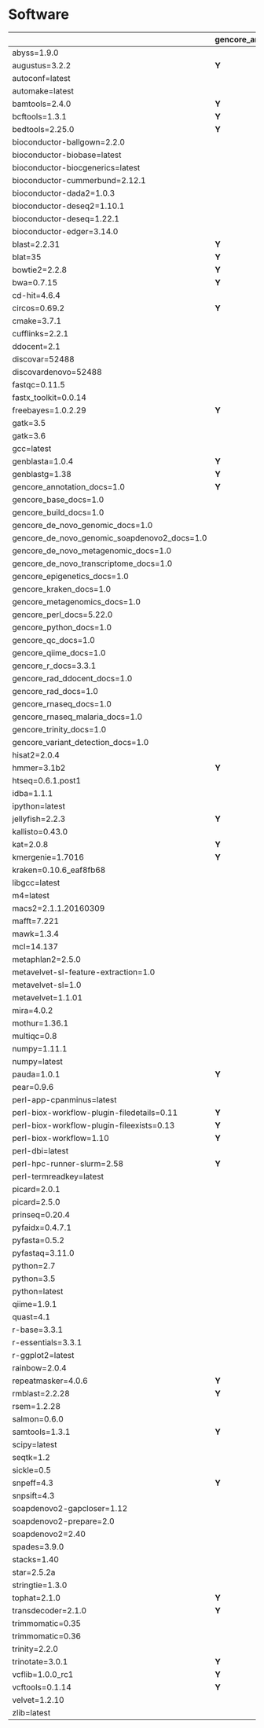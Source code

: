 # Software

| | gencore_annotation_1.0 | gencore_base_1.0 | gencore_build_1.0 | gencore_de_novo_genomic_1.0 | gencore_de_novo_genomic_soapdenovo2_1.0 | gencore_de_novo_metagenomic_1.0 | gencore_de_novo_transcriptome_1.0 | gencore_epigenetics_1.0 | gencore_evonet_1.0 | gencore_kraken_1.0 | gencore_metagenomics_1.0 | gencore_perl_5.22.0 | gencore_python_1.0 | gencore_qc_1.0 | gencore_qiime_1.0 | gencore_r_3.3.1 | gencore_rad_1.0 | gencore_rad_ddocent_1.0 | gencore_rnaseq_1.0 | gencore_rnaseq_malaria_1.0 | gencore_test_1.0 | gencore_trinity_1.0 | gencore_variant_detection_1.0 |
| --- | --- | --- | --- | --- | --- | --- | --- | --- | --- | --- | --- | --- | --- | --- | --- | --- | --- | --- | --- | --- | --- | --- | ---  |
| abyss=1.9.0 | | | | **Y** | | | | | | | | | | | | | | | | | | | |
| augustus=3.2.2 | **Y** | | | **Y** | | **Y** | **Y** | | | | **Y** | | | | | | | | | | | | |
| autoconf=latest | | | **Y** | | | | | | | | | | | | | | | | | | | | |
| automake=latest | | | **Y** | | | | | | | | | | | | | | | | | | | | |
| bamtools=2.4.0 | **Y** | | | **Y** | | **Y** | **Y** | **Y** | | | **Y** | | | | | | **Y** | | **Y** | **Y** | | | **Y** |
| bcftools=1.3.1 | **Y** | | | **Y** | | **Y** | **Y** | **Y** | | | **Y** | | | | | | **Y** | | **Y** | **Y** | | | **Y** |
| bedtools=2.25.0 | **Y** | | | **Y** | | **Y** | **Y** | **Y** | | | **Y** | | | | | | **Y** | | **Y** | **Y** | | | **Y** |
| bioconductor-ballgown=2.2.0 | | | | | | | | | | | | | | | | | | | **Y** | | | | |
| bioconductor-biobase=latest | | | | | | | | | | | | | | | | **Y** | | | | | | | **Y** |
| bioconductor-biocgenerics=latest | | **Y** | | | | | | | | | | | | | | | | | | | | | |
| bioconductor-cummerbund=2.12.1 | | | | | | | | | | | | | | | | | | | **Y** | **Y** | | | |
| bioconductor-dada2=1.0.3 | | | | | | | | | | | **Y** | | | | | | | | | | | | |
| bioconductor-deseq2=1.10.1 | | | | | | | **Y** | | | | | | | | | | | | **Y** | **Y** | | | |
| bioconductor-deseq=1.22.1 | | | | | | | **Y** | | | | | | | | | | | | **Y** | **Y** | | | |
| bioconductor-edger=3.14.0 | | | | | | | **Y** | | | | | | | | | | | | **Y** | **Y** | | | |
| blast=2.2.31 | **Y** | | | **Y** | | **Y** | **Y** | | | | **Y** | | | | | | **Y** | | | | | | **Y** |
| blat=35 | **Y** | | | **Y** | | **Y** | **Y** | | | | **Y** | | | | | | **Y** | | **Y** | **Y** | | | **Y** |
| bowtie2=2.2.8 | **Y** | | | **Y** | | **Y** | **Y** | **Y** | | | **Y** | | | | | | **Y** | | **Y** | **Y** | | | **Y** |
| bwa=0.7.15 | **Y** | | | **Y** | | **Y** | **Y** | **Y** | | | **Y** | | | | | | | | | | | | **Y** |
| cd-hit=4.6.4 | | | | | | | | | | | **Y** | | | | | | **Y** | | | | | | |
| circos=0.69.2 | **Y** | | | **Y** | | **Y** | **Y** | | | | | | | | | | | | | | | | **Y** |
| cmake=3.7.1 | | | **Y** | | | | | | | | | | | | | | | | | | | | |
| cufflinks=2.2.1 | | | | | | | **Y** | | | | | | | | | | | | **Y** | **Y** | | | **Y** |
| ddocent=2.1 | | | | | | | | | | | | | | | | | | **Y** | | | | | |
| discovar=52488 | | | | **Y** | | | | | | | | | | | | | | | | | | | **Y** |
| discovardenovo=52488 | | | | **Y** | | | | | | | | | | | | | | | | | | | **Y** |
| fastqc=0.11.5 | | | | | | | | | | | | | | **Y** | | | | | **Y** | | | | |
| fastx_toolkit=0.0.14 | | | | | | | | | | | | | | **Y** | | | | | | | | | |
| freebayes=1.0.2.29 | **Y** | | | **Y** | | | | | | | | | | | | | **Y** | | | | | | **Y** |
| gatk=3.5 | | | | | | | | | | | | | | | | | | | | **Y** | | | **Y** |
| gatk=3.6 | | | | **Y** | | | | | | | | | | | | | | | **Y** | | | | |
| gcc=latest | | | **Y** | | | | | | | | | | | | | | | | | | | | |
| genblasta=1.0.4 | **Y** | | | **Y** | | | | | | | | | | | | | | | | | | | |
| genblastg=1.38 | **Y** | | | **Y** | | | | | | | | | | | | | | | | | | | |
| gencore_annotation_docs=1.0 | **Y** | | | | | | | | | | | | | | | | | | | | | | |
| gencore_base_docs=1.0 | | **Y** | | | | | | | | | | | | | | | | | | | **Y** | | |
| gencore_build_docs=1.0 | | | **Y** | | | | | | | | | | | | | | | | | | | | |
| gencore_de_novo_genomic_docs=1.0 | | | | **Y** | | | | | | | | | | | | | | | | | | | |
| gencore_de_novo_genomic_soapdenovo2_docs=1.0 | | | | | **Y** | | | | | | | | | | | | | | | | | | |
| gencore_de_novo_metagenomic_docs=1.0 | | | | | | **Y** | | | | | | | | | | | | | | | | | |
| gencore_de_novo_transcriptome_docs=1.0 | | | | | | | **Y** | | | | | | | | | | | | | | | | |
| gencore_epigenetics_docs=1.0 | | | | | | | | **Y** | | | | | | | | | | | | | | | |
| gencore_kraken_docs=1.0 | | | | | | | | | | **Y** | | | | | | | | | | | | | |
| gencore_metagenomics_docs=1.0 | | | | | | | | | | | **Y** | | | | | | | | | | | | |
| gencore_perl_docs=5.22.0 | | | | | | | | | | | | **Y** | | | | | | | | | | | |
| gencore_python_docs=1.0 | | | | | | | | | | | | | **Y** | | | | | | | | | | |
| gencore_qc_docs=1.0 | | | | | | | | | | | | | | **Y** | | | | | | | | | |
| gencore_qiime_docs=1.0 | | | | | | | | | | | | | | | **Y** | | | | | | | | |
| gencore_r_docs=3.3.1 | | | | | | | | | | | | | | | | **Y** | | | | | | | |
| gencore_rad_ddocent_docs=1.0 | | | | | | | | | | | | | | | | | | **Y** | | | | | |
| gencore_rad_docs=1.0 | | | | | | | | | | | | | | | | | **Y** | | | | | | |
| gencore_rnaseq_docs=1.0 | | | | | | | | | | | | | | | | | | | **Y** | | | | |
| gencore_rnaseq_malaria_docs=1.0 | | | | | | | | | | | | | | | | | | | | **Y** | | | |
| gencore_trinity_docs=1.0 | | | | | | | | | | | | | | | | | | | | | | **Y** | |
| gencore_variant_detection_docs=1.0 | | | | | | | | | | | | | | | | | | | | | | | **Y** |
| hisat2=2.0.4 | | | | | | | | | | | | | | | | | | | **Y** | | | | |
| hmmer=3.1b2 | **Y** | | | **Y** | | **Y** | **Y** | | | | **Y** | | | | | | | | | | | | |
| htseq=0.6.1.post1 | | | | | | | **Y** | | | | | | | | | | | | **Y** | **Y** | | | |
| idba=1.1.1 | | | | **Y** | | | | | | | | | | | | | | | | | | | |
| ipython=latest | | | | | | | | | | | | | **Y** | | | | | | | | | | |
| jellyfish=2.2.3 | **Y** | | | **Y** | | | | | | | | | | | | | | | | | | | |
| kallisto=0.43.0 | | | | | | | | | | | | | | | | | | | **Y** | **Y** | | | |
| kat=2.0.8 | **Y** | | | | | | | | | | | | | | | | | | | | | | |
| kmergenie=1.7016 | **Y** | | | **Y** | | | | | | | | | | | | | | | | | | | |
| kraken=0.10.6_eaf8fb68 | | | | | | | | | | **Y** | | | | | | | | | | | | | |
| libgcc=latest | | | **Y** | | | | | | | | | | | | | | | | | | | | |
| m4=latest | | | **Y** | | | | | | | | | | | | | | | | | | | | |
| macs2=2.1.1.20160309 | | | | | | | | **Y** | | | | | | | | | | | | | | | |
| mafft=7.221 | | | | | | | | | **Y** | | | | | | | | | | | | | | |
| mawk=1.3.4 | | | | | | **Y** | | | | | **Y** | | | | | | | | | | | | |
| mcl=14.137 | | | | | | | | | **Y** | | | | | | | | | | | | | | |
| metaphlan2=2.5.0 | | | | | | **Y** | | | | | | | | | | | | | | | | | |
| metavelvet-sl-feature-extraction=1.0 | | | | | | **Y** | | | | | | | | | | | | | | | | | |
| metavelvet-sl=1.0 | | | | | | **Y** | | | | | | | | | | | | | | | | | |
| metavelvet=1.1.01 | | | | | | **Y** | | | | | | | | | | | | | | | | | |
| mira=4.0.2 | | | | **Y** | | | | | | | | | | | | | | | | | | | |
| mothur=1.36.1 | | | | | | **Y** | | | | | **Y** | | | | | | | | | | | | |
| multiqc=0.8 | | | | | | | | | | | | | | **Y** | | | | | | | | | |
| numpy=1.11.1 | | | | | | | | **Y** | | | | | | | | | | | | | | | |
| numpy=latest | | | | | | | | | | | | | **Y** | | | | | | | | | | |
| pauda=1.0.1 | **Y** | | | | | | | | | | | | | | | | | | | | | | |
| pear=0.9.6 | | | | **Y** | | **Y** | **Y** | | | | **Y** | | | | | | | | | | | | **Y** |
| perl-app-cpanminus=latest | | **Y** | **Y** | | | | | | | | | **Y** | | | | | | | | | | | |
| perl-biox-workflow-plugin-filedetails=0.11 | **Y** | **Y** | **Y** | **Y** | **Y** | **Y** | **Y** | **Y** | **Y** | | | | | **Y** | | | **Y** | **Y** | **Y** | **Y** | | **Y** | **Y** |
| perl-biox-workflow-plugin-fileexists=0.13 | **Y** | **Y** | **Y** | **Y** | **Y** | **Y** | **Y** | **Y** | **Y** | | **Y** | | | **Y** | **Y** | | **Y** | **Y** | **Y** | **Y** | | **Y** | **Y** |
| perl-biox-workflow=1.10 | **Y** | **Y** | **Y** | **Y** | **Y** | **Y** | **Y** | **Y** | **Y** | | **Y** | | | **Y** | **Y** | | **Y** | **Y** | **Y** | **Y** | | **Y** | **Y** |
| perl-dbi=latest | | | | | | | | | | | | **Y** | | | | | | | | | | | |
| perl-hpc-runner-slurm=2.58 | **Y** | **Y** | **Y** | **Y** | **Y** | **Y** | **Y** | **Y** | **Y** | | **Y** | | | **Y** | **Y** | | **Y** | **Y** | **Y** | **Y** | | **Y** | **Y** |
| perl-termreadkey=latest | | | | | | | | | | | | **Y** | | | | | | | | | | | |
| picard=2.0.1 | | | | | | | | | | | | | | | | | | | | **Y** | | | |
| picard=2.5.0 | | | | **Y** | | **Y** | **Y** | | | | | | | | | | | | **Y** | | | | **Y** |
| prinseq=0.20.4 | | | | **Y** | | **Y** | **Y** | | | | | | | | | | | | **Y** | **Y** | | | **Y** |
| pyfaidx=0.4.7.1 | | | | | | | | | | | | | | **Y** | | | | | | | | | |
| pyfasta=0.5.2 | | | | | | | | | | | | | | **Y** | | | | | | | | | |
| pyfastaq=3.11.0 | | | | | | | | | | | | | | **Y** | | | | | | | | | |
| python=2.7 | | | | | | | | **Y** | | | | | | | | | | | | | | | |
| python=3.5 | | | | | | | | | | | | | | **Y** | | | | | | | | | |
| python=latest | | | | | | | | | | | | | **Y** | | | | | | | | | | |
| qiime=1.9.1 | | | | | | | | | | | | | | | **Y** | | | | | | | | |
| quast=4.1 | | | | **Y** | | | **Y** | | | | | | | | | | | | | | | | |
| r-base=3.3.1 | | **Y** | | | | | | | | | | | | | | **Y** | | | **Y** | **Y** | | | **Y** |
| r-essentials=3.3.1 | | | | | | | | | | | | | | | | **Y** | | | **Y** | **Y** | | | **Y** |
| r-ggplot2=latest | | **Y** | | | | | | | | | | | | | | | | | | | | | |
| rainbow=2.0.4 | | | | | | | | | | | | | | | | | **Y** | | | | | | |
| repeatmasker=4.0.6 | **Y** | | | | | | | | | | | | | | | | | | | | | | |
| rmblast=2.2.28 | **Y** | | | | | | | | | | | | | | | | | | | | | | |
| rsem=1.2.28 | | | | | | | **Y** | | | | | | | | | | | | | | | **Y** | |
| salmon=0.6.0 | | | | | | | **Y** | | | | | | | | | | | | | | | | |
| samtools=1.3.1 | **Y** | | | **Y** | | **Y** | **Y** | **Y** | | | **Y** | | | | | | **Y** | | **Y** | **Y** | | | **Y** |
| scipy=latest | | | | | | | | | | | | | **Y** | | | | | | | | | | |
| seqtk=1.2 | | | | **Y** | | **Y** | **Y** | | | | **Y** | | | | | | **Y** | | **Y** | **Y** | | | **Y** |
| sickle=0.5 | | | | **Y** | | | **Y** | | | | | | | | | | | | | | | | |
| snpeff=4.3 | **Y** | | | | | | | | | | | | | | | | | | | | | | **Y** |
| snpsift=4.3 | | | | | | | | | | | | | | | | | | | | | | | **Y** |
| soapdenovo2-gapcloser=1.12 | | | | | **Y** | | | | | | | | | | | | | | | | | | |
| soapdenovo2-prepare=2.0 | | | | | **Y** | | | | | | | | | | | | | | | | | | |
| soapdenovo2=2.40 | | | | | **Y** | | | | | | | | | | | | | | | | | | |
| spades=3.9.0 | | | | **Y** | | | | | | | | | | | | | | | | | | | |
| stacks=1.40 | | | | | | | | | | | | | | | | | **Y** | | | | | | |
| star=2.5.2a | | | | | | | **Y** | | | | | | | | | | | | **Y** | **Y** | | | **Y** |
| stringtie=1.3.0 | | | | | | | | | | | | | | | | | | | **Y** | | | | |
| tophat=2.1.0 | **Y** | | | | | | **Y** | | | | | | | | | | | | **Y** | **Y** | | | **Y** |
| transdecoder=2.1.0 | **Y** | | | | | | | | | | | | | | | | | | | | | **Y** | |
| trimmomatic=0.35 | | | | | | | | | | | | | | | | | | | | **Y** | | | |
| trimmomatic=0.36 | | | | **Y** | | **Y** | **Y** | | | | | | | **Y** | | | | | **Y** | | | | |
| trinity=2.2.0 | | | | | | | | | | | | | | | | | | | | | | **Y** | |
| trinotate=3.0.1 | **Y** | | | | | | | | | | | | | | | | | | | | | **Y** | |
| vcflib=1.0.0_rc1 | **Y** | | | **Y** | | **Y** | **Y** | **Y** | | | **Y** | | | | | | **Y** | | **Y** | **Y** | | | **Y** |
| vcftools=0.1.14 | **Y** | | | **Y** | | **Y** | **Y** | **Y** | | | **Y** | | | | | | **Y** | | **Y** | **Y** | | | **Y** |
| velvet=1.2.10 | | | | **Y** | | | | | | | | | | | | | | | | | | | |
| zlib=latest | | | **Y** | | | | | | | | | | | | | | | | | | | | |

